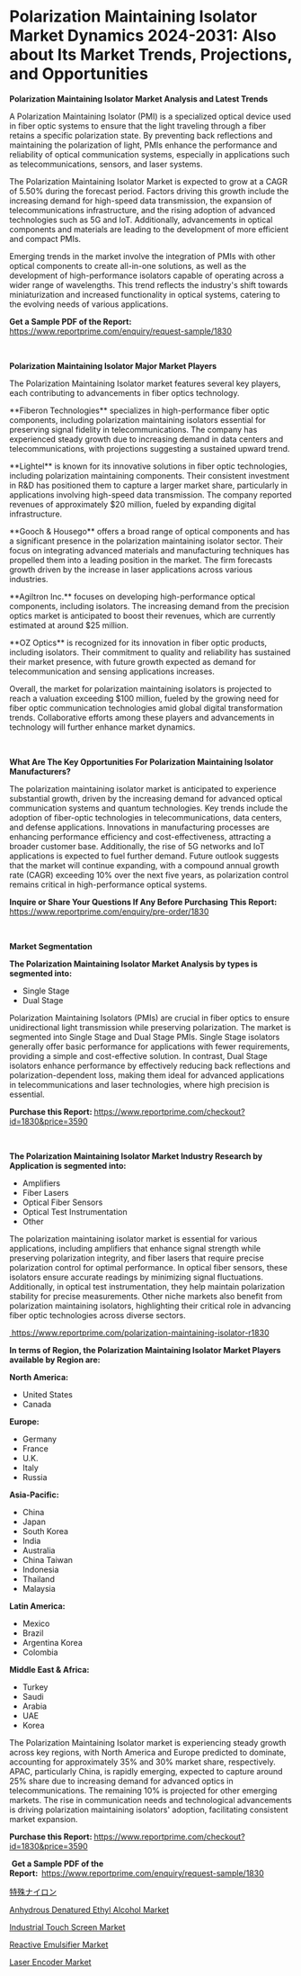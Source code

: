 <p><h1>Polarization Maintaining Isolator Market Dynamics 2024-2031: Also about Its Market Trends, Projections, and Opportunities</h1></p><p><strong>Polarization Maintaining Isolator Market Analysis and Latest Trends</strong></p>
<p><p>A Polarization Maintaining Isolator (PMI) is a specialized optical device used in fiber optic systems to ensure that the light traveling through a fiber retains a specific polarization state. By preventing back reflections and maintaining the polarization of light, PMIs enhance the performance and reliability of optical communication systems, especially in applications such as telecommunications, sensors, and laser systems.</p><p>The Polarization Maintaining Isolator Market is expected to grow at a CAGR of 5.50% during the forecast period. Factors driving this growth include the increasing demand for high-speed data transmission, the expansion of telecommunications infrastructure, and the rising adoption of advanced technologies such as 5G and IoT. Additionally, advancements in optical components and materials are leading to the development of more efficient and compact PMIs.</p><p>Emerging trends in the market involve the integration of PMIs with other optical components to create all-in-one solutions, as well as the development of high-performance isolators capable of operating across a wider range of wavelengths. This trend reflects the industry's shift towards miniaturization and increased functionality in optical systems, catering to the evolving needs of various applications.</p></p>
<p><strong>Get a Sample PDF of the Report:&nbsp;</strong> <a href="https://www.reportprime.com/enquiry/request-sample/1830">https://www.reportprime.com/enquiry/request-sample/1830</a></p>
<p>&nbsp;</p>
<p><strong>Polarization Maintaining Isolator Major Market Players</strong></p>
<p><p>The Polarization Maintaining Isolator market features several key players, each contributing to advancements in fiber optics technology. </p><p>**Fiberon Technologies** specializes in high-performance fiber optic components, including polarization maintaining isolators essential for preserving signal fidelity in telecommunications. The company has experienced steady growth due to increasing demand in data centers and telecommunications, with projections suggesting a sustained upward trend.</p><p>**Lightel** is known for its innovative solutions in fiber optic technologies, including polarization maintaining components. Their consistent investment in R&D has positioned them to capture a larger market share, particularly in applications involving high-speed data transmission. The company reported revenues of approximately $20 million, fueled by expanding digital infrastructure.</p><p>**Gooch & Housego** offers a broad range of optical components and has a significant presence in the polarization maintaining isolator sector. Their focus on integrating advanced materials and manufacturing techniques has propelled them into a leading position in the market. The firm forecasts growth driven by the increase in laser applications across various industries.</p><p>**Agiltron Inc.** focuses on developing high-performance optical components, including isolators. The increasing demand from the precision optics market is anticipated to boost their revenues, which are currently estimated at around $25 million. </p><p>**OZ Optics** is recognized for its innovation in fiber optic products, including isolators. Their commitment to quality and reliability has sustained their market presence, with future growth expected as demand for telecommunication and sensing applications increases.</p><p>Overall, the market for polarization maintaining isolators is projected to reach a valuation exceeding $100 million, fueled by the growing need for fiber optic communication technologies amid global digital transformation trends. Collaborative efforts among these players and advancements in technology will further enhance market dynamics.</p></p>
<p>&nbsp;</p>
<p><strong>What Are The Key Opportunities For Polarization Maintaining Isolator Manufacturers?</strong></p>
<p><p>The polarization maintaining isolator market is anticipated to experience substantial growth, driven by the increasing demand for advanced optical communication systems and quantum technologies. Key trends include the adoption of fiber-optic technologies in telecommunications, data centers, and defense applications. Innovations in manufacturing processes are enhancing performance efficiency and cost-effectiveness, attracting a broader customer base. Additionally, the rise of 5G networks and IoT applications is expected to fuel further demand. Future outlook suggests that the market will continue expanding, with a compound annual growth rate (CAGR) exceeding 10% over the next five years, as polarization control remains critical in high-performance optical systems.</p></p>
<p><strong>Inquire or Share Your Questions If Any Before Purchasing This Report:</strong> <a href="https://www.reportprime.com/enquiry/pre-order/1830">https://www.reportprime.com/enquiry/pre-order/1830</a></p>
<p>&nbsp;</p>
<p><strong>Market Segmentation</strong></p>
<p><strong>The Polarization Maintaining Isolator Market Analysis by types is segmented into:</strong></p>
<p><ul><li>Single Stage</li><li>Dual Stage</li></ul></p>
<p><p>Polarization Maintaining Isolators (PMIs) are crucial in fiber optics to ensure unidirectional light transmission while preserving polarization. The market is segmented into Single Stage and Dual Stage PMIs. Single Stage isolators generally offer basic performance for applications with fewer requirements, providing a simple and cost-effective solution. In contrast, Dual Stage isolators enhance performance by effectively reducing back reflections and polarization-dependent loss, making them ideal for advanced applications in telecommunications and laser technologies, where high precision is essential.</p></p>
<p><strong>Purchase this Report:&nbsp;</strong><a href="https://www.reportprime.com/checkout?id=1830&price=3590">https://www.reportprime.com/checkout?id=1830&price=3590</a></p>
<p>&nbsp;</p>
<p><strong>The Polarization Maintaining Isolator Market Industry Research by Application is segmented into:</strong></p>
<p><ul><li>Amplifiers</li><li>Fiber Lasers</li><li>Optical Fiber Sensors</li><li>Optical Test Instrumentation</li><li>Other</li></ul></p>
<p><p>The polarization maintaining isolator market is essential for various applications, including amplifiers that enhance signal strength while preserving polarization integrity, and fiber lasers that require precise polarization control for optimal performance. In optical fiber sensors, these isolators ensure accurate readings by minimizing signal fluctuations. Additionally, in optical test instrumentation, they help maintain polarization stability for precise measurements. Other niche markets also benefit from polarization maintaining isolators, highlighting their critical role in advancing fiber optic technologies across diverse sectors.</p></p>
<p><a href="https://www.reportprime.com/polarization-maintaining-isolator-r1830">&nbsp;https://www.reportprime.com/polarization-maintaining-isolator-r1830</a></p>
<p><strong>In terms of Region, the Polarization Maintaining Isolator Market Players available by Region are:</strong></p>
<p>
    <p> <strong> North America: </strong>
        <ul>
            <li>United States</li>
            <li>Canada</li>
        </ul>
        </p> 
    <p> <strong> Europe: </strong>
        <ul>
            <li>Germany</li>
            <li>France</li>
            <li>U.K.</li>
            <li>Italy</li>
            <li>Russia</li>
        </ul>
        </p> 
    <p> <strong> Asia-Pacific: </strong>
        <ul>
            <li>China</li>
            <li>Japan</li>
            <li>South Korea</li>
            <li>India</li>
            <li>Australia</li>
            <li>China Taiwan</li>
            <li>Indonesia</li>
            <li>Thailand</li>
            <li>Malaysia</li>
        </ul>
        </p> 
    <p> <strong> Latin America: </strong>
        <ul>
            <li>Mexico</li>
            <li>Brazil</li>
            <li>Argentina Korea</li>
            <li>Colombia</li>
        </ul>
        </p> 
    <p> <strong> Middle East & Africa: </strong>
        <ul>
            <li>Turkey</li>
            <li>Saudi</li>
            <li>Arabia</li>
            <li>UAE</li>
            <li>Korea</li>
        </ul>
    </p>
    </p>
<p><p>The Polarization Maintaining Isolator market is experiencing steady growth across key regions, with North America and Europe predicted to dominate, accounting for approximately 35% and 30% market share, respectively. APAC, particularly China, is rapidly emerging, expected to capture around 25% share due to increasing demand for advanced optics in telecommunications. The remaining 10% is projected for other emerging markets. The rise in communication needs and technological advancements is driving polarization maintaining isolators' adoption, facilitating consistent market expansion.</p></p>
<p><strong>Purchase this Report: </strong><a href="https://www.reportprime.com/checkout?id=1830&price=3590">https://www.reportprime.com/checkout?id=1830&price=3590</a></p>
<p>&nbsp;<strong>Get a Sample PDF of the Report:&nbsp;&nbsp;</strong><a href="https://www.reportprime.com/enquiry/request-sample/1830">https://www.reportprime.com/enquiry/request-sample/1830</a></p>
<p><strong></strong></p>
<p><p><a href="https://medium.com/@abigayleh7fr/%E7%89%B9%E5%88%A5%E3%83%8A%E3%82%A4%E3%83%AD%E3%83%B3%E5%B8%82%E5%A0%B4%E8%AA%BF%E6%9F%BB%E3%83%AC%E3%83%9D%E3%83%BC%E3%83%88-2024%E5%B9%B4%E3%81%8B%E3%82%892031%E5%B9%B4%E3%81%BE%E3%81%A7%E3%81%AE%E5%AE%89%E5%AE%9A%E3%81%97%E3%81%9Fcagr-11-2-%E3%81%A7%E3%81%AE%E5%B8%82%E5%A0%B4%E4%BA%88%E6%B8%AC%E3%81%A8%E6%88%90%E9%95%B7%E8%A6%8B%E9%80%9A%E3%81%97-372da2bae703">特殊ナイロン</a></p><p><a href="https://issuu.com/reportprime-2/docs/anhydrous-denatured-ethyl-alcohol-m_ded20f47c7db2c">Anhydrous Denatured Ethyl Alcohol Market</a></p><p><a href="https://github.com/WillieWoodard/Market-Research-Report-List-6/blob/main/industrial-touch-screen-market.md">Industrial Touch Screen Market</a></p><p><a href="https://medium.com/@sagorhossaincs33_80453/global-reactive-emulsifier-market-trends-insights-into-growth-opportunities-and-challenges-59ffa56857bf">Reactive Emulsifier Market</a></p><p><a href="https://github.com/marloy8/Market-Research-Report-List-6/blob/main/laser-encoder-market.md">Laser Encoder Market</a></p></p>